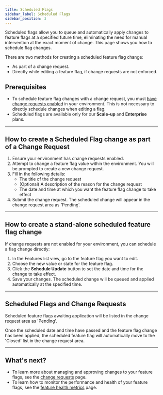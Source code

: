 ```yaml
---
title: Scheduled Flags
sidebar_label: Scheduled Flags
sidebar_position: 3
---
```


Scheduled flags allow you to queue and automatically apply changes to feature flags at a specified future time, eliminating the need for manual intervention at the exact moment of change. This page shows you how to schedule flag changes.

There are two methods for creating a scheduled feature flag change:

- As part of a change request.
- Directly while editing a feature flag, if change requests are not enforced.

## Prerequisites

- To schedule feature flag changes with a change request, you must [have change requests enabled](/administration-and-security/governance-and-compliance/change-requests) in your environment. This is not necessary to directly schedule changes when editing a flag.
- Scheduled flags are available only for our **Scale-up** and **Enterprise** plans.

---

## How to create a Scheduled Flag change as part of a Change Request

1. Ensure your environment has change requests enabled.
2. Attempt to change a feature flag value within the environment. You will be prompted to create a new change request.
3. Fill in the following details:
   - The title of the change request
   - (Optional) A description of the reason for the change request
   - The date and time at which you want the feature flag change to take effect
4. Submit the change request. The scheduled change will appear in the change request area as 'Pending'.

---

## How to create a stand-alone scheduled feature flag change

If change requests are not enabled for your environment, you can schedule a flag change directly:

1. In the Features list view, go to the feature flag you want to edit.
2. Choose the new value or state for the feature flag.
3. Click the **Schedule Update** button to set the date and time for the change to take effect.
4. Save your changes. The scheduled change will be queued and applied automatically at the specified time.

---

## Scheduled Flags and Change Requests

Scheduled feature flags awaiting application will be listed in the change request area as 'Pending'.

Once the scheduled date and time have passed and the feature flag change has been applied, the scheduled feature flag will automatically move to the 'Closed' list in the change request area.

---

## What's next?

- To learn more about managing and approving changes to your feature flags, see the [change requests](/administration-and-security/governance-and-compliance/change-requests) page.
- To learn how to monitor the performance and health of your feature flags, see the [feature health metrics](./feature-health-metrics.md) page.
